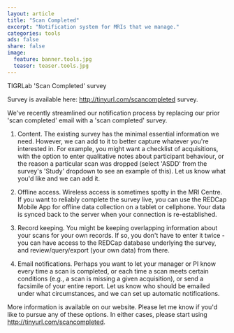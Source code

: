 ```yaml
---
layout: article
title: "Scan Completed"
excerpt: "Notification system for MRIs that we manage."
categories: tools
ads: false
share: false
image:
  feature: banner.tools.jpg
  teaser: teaser.tools.jpg
---
```


TIGRLab 'Scan Completed' survey

Survey is available here: http://tinyurl.com/scancompleted survey. 

We've recently streamlined our notification process by replacing our prior 'scan completed' email with a 'scan completed' survey.

1. Content. The existing survey has the minimal essential information we need. However, we can add to it to better capture whatever you're interested in. For example, you might want a checklist of acquisitions, with the option to enter qualitative notes about participant behaviour, or the reason a particular scan was dropped (select 'ASDD' from the survey's 'Study' dropdown to see an example of this). Let us know what you'd like and we can add it.

2. Offline access. Wireless access is sometimes spotty in the MRI Centre. If you want to reliably complete the survey live, you can use the REDCap Mobile App for offline data collection on a tablet or cellphone. Your data is synced back to the server when your connection is re-established.

3. Record keeping. You might be keeping overlapping information about your scans for your own records. If so, you don't have to enter it twice - you can have access to the REDCap database underlying the survey, and review/query/export (your own data) from there.

4. Email notifications. Perhaps you want to let your manager or PI know every time a scan is completed, or each time a scan meets certain conditions (e.g., a scan is missing a given acquisition), or send a facsimile of your entire report. Let us know who should be emailed under what circumstances, and we can set up automatic notifications.

More information is available on our website. Please let me know if you'd like to pursue any of these options. In either cases, please start using http://tinyurl.com/scancompleted. 
